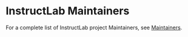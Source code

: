 # InstructLab Maintainers

For a complete list of InstructLab project Maintainers, see [Maintainers](https://github.com/instruct-lab/community/blob/main/MAINTAINERS.md).